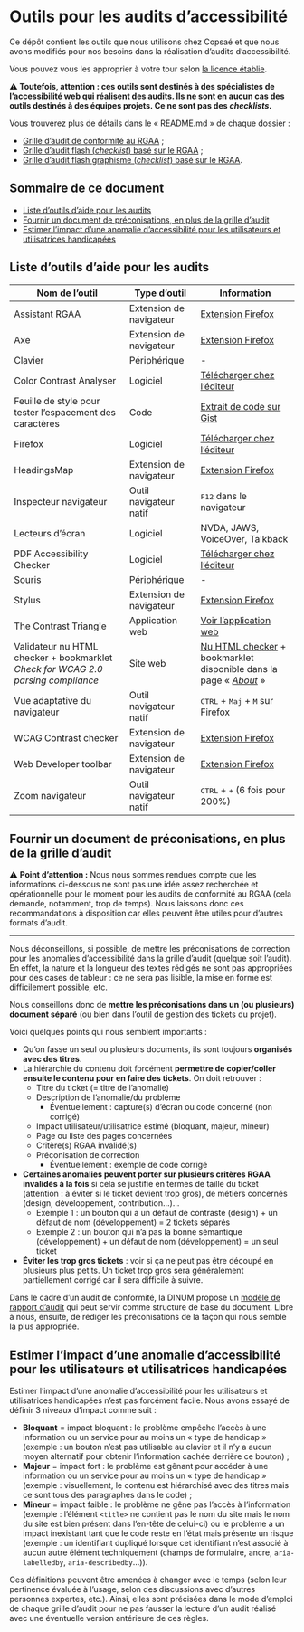 # Outils pour les audits d’accessibilité

Ce dépôt contient les outils que nous utilisons chez Copsaé et que nous avons modifiés pour nos besoins dans la réalisation d’audits d’accessibilité.

Vous pouvez vous les approprier à votre tour selon [la licence établie](LICENSE.txt).

**⚠️ Toutefois, attention : ces outils sont destinés à des spécialistes de l’accessibilité web qui réalisent des audits. Ils ne sont en aucun cas des outils destinés à des équipes projets. Ce ne sont pas des *checklists*.**

Vous trouverez plus de détails dans le « README.md » de chaque dossier :

* [Grille d’audit de conformité au RGAA](/audit-conformite-rgaa/) ;
* [Grille d’audit flash (*checklist*) basé sur le RGAA](/audit-flash-rgaa/) ;
* [Grille d’audit flash graphisme (*checklist*) basé sur le RGAA](/audit-flash-graphisme-rgaa/).

## Sommaire de ce document

- [Liste d’outils d’aide pour les audits](#outils)
- [Fournir un document de préconisations, en plus de la grille d’audit](#doc-preco)
- [Estimer l’impact d’une anomalie d’accessibilité pour les utilisateurs et utilisatrices handicapées](#impact)

<a id="outils"></a>

## Liste d’outils d’aide pour les audits

Nom de l’outil | Type d’outil | Information 
 --- | --- | --- 
Assistant RGAA | Extension de navigateur | [Extension Firefox](https://addons.mozilla.org/fr/firefox/addon/assistant-rgaa/)
Axe | Extension de navigateur | [Extension Firefox](https://addons.mozilla.org/fr/firefox/addon/axe-devtools/)
Clavier | Périphérique | -
Color Contrast Analyser | Logiciel | [Télécharger chez l’éditeur](https://www.tpgi.com/color-contrast-checker/)
Feuille de style pour tester l’espacement des caractères | Code | [Extrait de code sur Gist](https://gist.github.com/juliemoynat/c6e0baf08b6e56845f9bac29e31104ab)
Firefox | Logiciel | [Télécharger chez l’éditeur](https://www.mozilla.org/fr/firefox/new/)
HeadingsMap | Extension de navigateur | [Extension Firefox](https://addons.mozilla.org/fr/firefox/addon/headingsmap/)
Inspecteur navigateur | Outil navigateur natif | <kbd>F12</kbd> dans le navigateur
Lecteurs d’écran | Logiciel | NVDA, JAWS, VoiceOver, Talkback
PDF Accessibility Checker | Logiciel | [Télécharger chez l’éditeur](https://pdfua.foundation/en/pdf-accessibility-checker-pac)
Souris | Périphérique | -
Stylus | Extension de navigateur | [Extension Firefox](https://addons.mozilla.org/fr/firefox/addon/styl-us/)
The Contrast Triangle | Application web | [Voir l’application web](https://contrast-triangle.com/)
Validateur nu HTML checker + bookmarklet *Check for WCAG 2.0 parsing compliance* | Site web | [Nu HTML checker](https://validator.w3.org/nu/) + bookmarklet disponible dans la page « *[About](https://validator.w3.org/nu/about.html)* »
Vue adaptative du navigateur | Outil navigateur natif | <kbd>CTRL</kbd> + <kbd>Maj</kbd> + <kbd>M</kbd> sur Firefox
WCAG Contrast checker | Extension de navigateur | [Extension Firefox](https://addons.mozilla.org/fr/firefox/addon/wcag-contrast-checker/)
Web Developer toolbar | Extension de navigateur | [Extension Firefox](https://addons.mozilla.org/fr/firefox/addon/web-developer/)
Zoom navigateur | Outil navigateur natif | <kbd>CTRL</kbd> + <kbd>+</kbd> (6 fois pour 200%)

<a id="doc-preco"></a>

## Fournir un document de préconisations, en plus de la grille d’audit

⚠️ **Point d’attention :** Nous nous sommes rendues compte que les informations ci-dessous ne sont pas une idée assez recherchée et opérationnelle pour le moment pour les audits de conformité au RGAA (cela demande, notamment, trop de temps). Nous laissons donc ces recommandations à disposition car elles peuvent être utiles pour d’autres formats d’audit.

---

Nous déconseillons, si possible, de mettre les préconisations de correction pour les anomalies d’accessibilité dans la grille d’audit (quelque soit l’audit). En effet, la nature et la longueur des textes rédigés ne sont pas appropriées pour des cases de tableur : ce ne sera pas lisible, la mise en forme est difficilement possible, etc.

Nous conseillons donc de **mettre les préconisations dans un (ou plusieurs) document séparé** (ou bien dans l’outil de gestion des tickets du projet).

Voici quelques points qui nous semblent importants :

- Qu’on fasse un seul ou plusieurs documents, ils sont toujours **organisés avec des titres**.
- La hiérarchie du contenu doit forcément **permettre de copier/coller ensuite le contenu pour en faire des tickets**. On doit retrouver :
    - Titre du ticket (= titre de l’anomalie)
    - Description de l’anomalie/du problème
        - Éventuellement : capture(s) d’écran ou code concerné (non corrigé)
    - Impact utilisateur/utilisatrice estimé (bloquant, majeur, mineur)
    - Page ou liste des pages concernées
    - Critère(s) RGAA invalidé(s)
    - Préconisation de correction
        - Éventuellement : exemple de code corrigé
- **Certaines anomalies peuvent porter sur plusieurs critères RGAA invalidés à la fois** si cela se justifie en termes de taille du ticket (attention : à éviter si le ticket devient trop gros), de métiers concernés (design, développement, contribution…)…
    - Exemple 1 : un bouton qui a un défaut de contraste (design) + un défaut de nom (développement) = 2 tickets séparés
    - Exemple 2 : un bouton qui n’a pas la bonne sémantique (développement) + un défaut de nom (développement) = un seul ticket
- **Éviter les trop gros tickets** : voir si ça ne peut pas être découpé en plusieurs plus petits. Un ticket trop gros sera généralement partiellement corrigé car il sera difficile à suivre.

Dans le cadre d’un audit de conformité, la DINUM propose un [modèle de rapport d’audit](https://accessibilite.numerique.gouv.fr/ressources/kit-audit/) qui peut servir comme structure de base du document. Libre à nous, ensuite, de rédiger les préconisations de la façon qui nous semble la plus appropriée.

<a id="impact"></a>

## Estimer l’impact d’une anomalie d’accessibilité pour les utilisateurs et utilisatrices handicapées

Estimer l’impact d’une anomalie d’accessibilité pour les utilisateurs et utilisatrices handicapées n’est pas forcément facile. Nous avons essayé de définir 3 niveaux d’impact comme suit :

- **Bloquant** = impact bloquant : le problème empêche l’accès à une information ou un service pour au moins un « type de handicap » (exemple : un bouton n’est pas utilisable au clavier et il n’y a aucun moyen alternatif pour obtenir l’information cachée derrière ce bouton) ;
- **Majeur** = impact fort : le problème est gênant pour accéder à une information ou un service pour au moins un « type de handicap » (exemple : visuellement, le contenu est hiérarchisé avec des titres mais ce sont tous des paragraphes dans le code) ;
- **Mineur** = impact faible : le problème ne gêne pas l’accès à l’information (exemple : l’élément `<title>` ne contient pas le nom du site mais le nom du site est bien présent dans l’en-tête de celui-ci) ou le problème a un impact inexistant tant que le code reste en l’état mais présente un risque (exemple : un identifiant dupliqué lorsque cet identifiant n’est associé à aucun autre élément techniquement (champs de formulaire, ancre, `aria-labelledby`, `aria-describedby`…)).

Ces définitions peuvent être amenées à changer avec le temps (selon leur pertinence évaluée à l’usage, selon des discussions avec d’autres personnes expertes, etc.). Ainsi, elles sont précisées dans le mode d’emploi de chaque grille d’audit pour ne pas fausser la lecture d’un audit réalisé avec une éventuelle version antérieure de ces règles.
